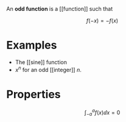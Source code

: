 An **odd function** is a [[function]] such that

$$
f(-x) = -f(x)
$$


# Examples

* The [[sine]] function
* $x^n$ for an odd [[integer]] $n$.

# Properties

$$
\int_{-a}^a f(x) \dd{x} = 0
$$